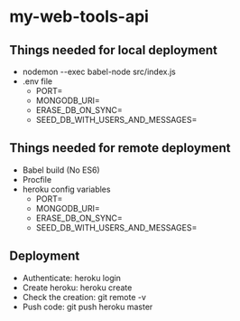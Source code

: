# my-web-tools-api

## Things needed for local deployment

-   nodemon --exec babel-node src/index.js
-   .env file
    -   PORT=
    -   MONGODB_URI=
    -   ERASE_DB_ON_SYNC=
    -   SEED_DB_WITH_USERS_AND_MESSAGES=

## Things needed for remote deployment

-   Babel build (No ES6)
-   Procfile
-   heroku config variables
    -   PORT=
    -   MONGODB_URI=
    -   ERASE_DB_ON_SYNC=
    -   SEED_DB_WITH_USERS_AND_MESSAGES=

## Deployment

-   Authenticate: heroku login
-   Create heroku: heroku create
-   Check the creation: git remote -v
-   Push code: git push heroku master
